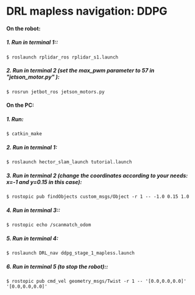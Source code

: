 # DRL mapless navigation: DDPG
#### On the robot:
#####  1. Run in terminal 1:: 
```
$ roslaunch rplidar_ros rplidar_s1.launch
```
##### 2. Run in terminal 2 (set the max_pwm parameter  to 57 in "jetson_motor.py" ):
```
$ rosrun jetbot_ros jetson_motors.py
```
#### On the PC:
#####  1. Run: 
```
$ catkin_make
```
##### 2. Run in terminal 1:
```
$ roslaunch hector_slam_launch tutorial.launch
```
##### 3. Run in terminal 2  (change the coordinates according to your needs: x=-1 and y=0.15 in this case): 
```
$ rostopic pub findObjects custom_msgs/Object -r 1 -- -1.0 0.15 1.0
```
##### 4. Run in terminal 3::
```
$ rostopic echo /scanmatch_odom
```
##### 5. Run in terminal 4:
```
$ roslaunch DRL_nav ddpg_stage_1_mapless.launch
```
##### 6. Run in terminal 5 (to stop the robot)::
```
$ rostopic pub cmd_vel geometry_msgs/Twist -r 1 -- '[0.0,0.0,0.0]' '[0.0,0.0,0.0]'
```